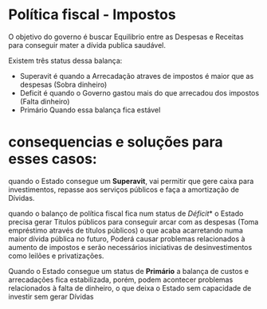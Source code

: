 # Política fiscal - Impostos

O objetivo do governo é buscar Equilibrio entre as Despesas e Receitas para conseguir mater a dívida publica saudável.

Existem três status dessa balança: 
- Superavit é quando a Arrecadação atraves de impostos é maior que as despesas (Sobra dinheiro)
- Deficit é quando o Governo gastou mais do que arrecadou dos impostos (Falta dinheiro)
- Primário Quando essa balança fica estável 

# consequencias e soluções para esses casos:
quando o Estado consegue um **Superavit**, vai permitir que gere caixa para investimentos, repasse aos serviços públicos e faça a amortização de Dívidas.

quando o balanço de política fiscal fica num status de *Déficit** o Estado precisa gerar Titulos públicos para conseguir arcar com as despesas (Toma empréstimo através de títulos públicos) 
o que acaba acarretando numa maior dívida pública no futuro, Poderá causar problemas relacionados 
à aumento de impostos e serão necessários iniciativas de desinvestimentos como leilões e privatizações.

Quando o Estado consegue um status de **Primário** a balança de custos e arrecadações fica estabilizada, porém, podem acontecer problemas relacionados à falta de dinheiro, 
o que deixa o Estado sem capacidade de investir sem gerar Dívidas
